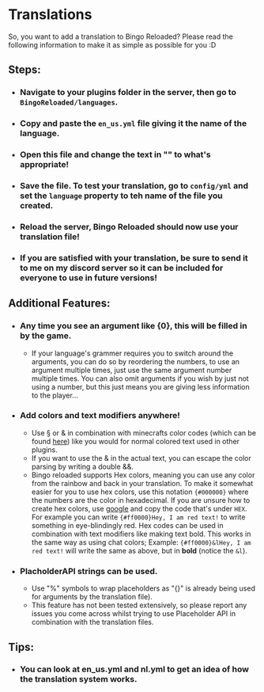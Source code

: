 # Translations
So, you want to add a translation to Bingo Reloaded? Please read the following information to make it as simple as possible for you :D

## Steps:
- ### Navigate to your plugins folder in the server, then go to `BingoReloaded/languages`.
- ### Copy and paste the `en_us.yml` file giving it the name of the language.
- ### Open this file and change the text in "" to what's appropriate!
- ### Save the file. To test your translation, go to `config/yml` and set the `language` property to teh name of the file you created.
- ### Reload the server, Bingo Reloaded should now use your translation file!
- ### If you are satisfied with your translation, be sure to send it to me on my discord server so it can be included for everyone to use in future versions!

## Additional Features:
- ### Any time you see an argument like {0}, this will be filled in by the game.
   - If your language's grammer requires you to switch around the arguments, you can do so by reordering the numbers, to use an argument multiple times, just use the same argument number multiple times. You can also omit arguments if you wish by just not using a number, but this just means you are giving less information to the player...
- ### Add colors and text modifiers anywhere!
   - Use § or & in combination with minecrafts color codes (which can be found [here](https://htmlcolorcodes.com/minecraft-color-codes/)) like you would for normal colored text used in other plugins.
   - If you want to use the & in the actual text, you can escape the color parsing by writing a double &&.
   - Bingo reloaded supports Hex colors, meaning you can use any color from the rainbow and back in your translation. To make it somewhat easier for you to use hex colors, use this notation `{#000000}` where the numbers are the color in hexadecimal. If you are unsure how to create hex colors, use [google](https://g.co/kgs/Yd7B1w) and copy the code that's under `HEX`.
   For example you can write `{#ff0000}Hey, I am red text!` to write something in eye-blindingly red. Hex codes can be used in combination with text modifiers like making text bold. This works in the same way as using chat colors; Example: `{#ff0000}&lHey, I am red text!` will write the same as above, but in **bold** (notice the `&l`).
- ### PlacholderAPI strings can be used.
   - Use "%" symbols to wrap placeholders as "{}" is already being used for arguments by the translation file).
   - This feature has not been tested extensively, so please report any issues you come across whilst trying to use Placeholder API in combination with the translation files.

## Tips:
- ### You can look at en_us.yml and nl.yml to get an idea of how the translation system works.

